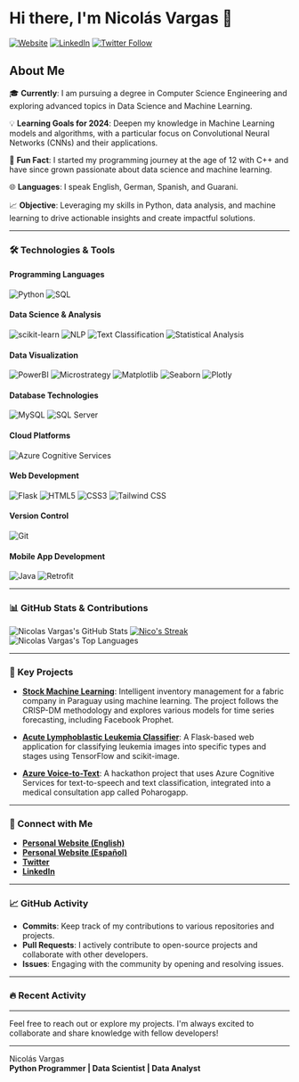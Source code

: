 # Hi there, I'm Nicolás Vargas 👋 

[![Website](https://img.shields.io/website?label=My%20Website&style=for-the-badge&url=https%3A%2F%2Fnicolasvargaszz.github.io%2Fcvs-page%2F)](https://nicolasvargaszz.github.io/Cv-Page-English/)
[![LinkedIn](https://img.shields.io/badge/LinkedIn-%230077B5.svg?&style=for-the-badge&logo=linkedin&logoColor=white)](https://www.linkedin.com/in/nicol%C3%A1s-vargas-41bb67253/)
[![Twitter Follow](https://img.shields.io/twitter/follow/nicoelingeniero?color=1DA1F2&logo=twitter&style=for-the-badge)](https://twitter.com/nicoelingeniero)

## About Me

🎓 **Currently**: I am pursuing a degree in Computer Science Engineering and exploring advanced topics in Data Science and Machine Learning.

💡 **Learning Goals for 2024**: Deepen my knowledge in Machine Learning models and algorithms, with a particular focus on Convolutional Neural Networks (CNNs) and their applications.

🌟 **Fun Fact**: I started my programming journey at the age of 12 with C++ and have since grown passionate about data science and machine learning.

🌐 **Languages**: I speak English, German, Spanish, and Guarani.

📈 **Objective**: Leveraging my skills in Python, data analysis, and machine learning to drive actionable insights and create impactful solutions.

---

### 🛠️ Technologies & Tools

#### Programming Languages
![Python](https://img.shields.io/badge/Python-3776AB?style=flat&logo=python&logoColor=white)
![SQL](https://img.shields.io/badge/SQL-4479A1?style=flat&logo=sql&logoColor=white)


#### Data Science & Analysis
![scikit-learn](https://img.shields.io/badge/scikit--learn-F7931E?style=flat&logo=scikit-learn&logoColor=white)
![NLP](https://img.shields.io/badge/NLP-9B9B9B?style=flat&logo=python&logoColor=white)
![Text Classification](https://img.shields.io/badge/Text%20Classification-009688?style=flat&logo=python&logoColor=white)
![Statistical Analysis](https://img.shields.io/badge/Statistical%20Analysis-4CAF50?style=flat&logo=python&logoColor=white)

#### Data Visualization
![PowerBI](https://img.shields.io/badge/Power%20BI-F2C811?style=flat&logo=powerbi&logoColor=white)
![Microstrategy](https://img.shields.io/badge/Microstrategy-FB2D42?style=flat&logo=microstrategy&logoColor=white)
![Matplotlib](https://img.shields.io/badge/Matplotlib-003366?style=flat&logo=python&logoColor=white)
![Seaborn](https://img.shields.io/badge/Seaborn-6D4C41?style=flat&logo=python&logoColor=white)
![Plotly](https://img.shields.io/badge/Plotly-3F7BEB?style=flat&logo=plotly&logoColor=white)

#### Database Technologies
![MySQL](https://img.shields.io/badge/MySQL-4479A1?style=flat&logo=mysql&logoColor=white)
![SQL Server](https://img.shields.io/badge/SQL%20Server-CC2927?style=flat&logo=microsoftsqlserver&logoColor=white)

#### Cloud Platforms
![Azure Cognitive Services](https://img.shields.io/badge/Azure%20Cognitive%20Services-00A4EF?style=flat&logo=microsoftazure&logoColor=white)

#### Web Development
![Flask](https://img.shields.io/badge/Flask-000000?style=flat&logo=flask&logoColor=white)
![HTML5](https://img.shields.io/badge/HTML5-E34F26?style=flat&logo=html5&logoColor=white)
![CSS3](https://img.shields.io/badge/CSS3-1572B6?style=flat&logo=css3&logoColor=white)
![Tailwind CSS](https://img.shields.io/badge/Tailwind%20CSS-38B2AC?style=flat&logo=tailwindcss&logoColor=white)

#### Version Control
![Git](https://img.shields.io/badge/Git-F05032?style=flat&logo=git&logoColor=white)

#### Mobile App Development
![Java](https://img.shields.io/badge/Java-007396?style=flat&logo=java&logoColor=white)
![Retrofit](https://img.shields.io/badge/Retrofit-2E7D32?style=flat&logo=retrofit&logoColor=white)

---

### 📊 GitHub Stats & Contributions

![Nicolas Vargas's GitHub Stats](https://github-readme-stats.vercel.app/api?username=nicolasvargaszz&theme=vue-dark&show_icons=true&hide_border=true&count_private=true)
[![Nico's Streak](https://streak-stats.demolab.com?user=nicolasvargaszz&theme=highcontrast&hide_border=true)](https://git.io/streak-stats)
![Nicolas Vargas's Top Languages](https://github-readme-stats.vercel.app/api/top-langs/?username=nicolasvargaszz&theme=vue-dark&show_icons=true&hide_border=true&layout=compact)

---

### 📂 Key Projects

- **[Stock Machine Learning](https://github.com/nicolasvargaszz/stock-MachineLearning)**: Intelligent inventory management for a fabric company in Paraguay using machine learning. The project follows the CRISP-DM methodology and explores various models for time series forecasting, including Facebook Prophet.

- **[Acute Lymphoblastic Leukemia Classifier](https://github.com/nicolasvargaszz/acute-lymphoblastic-leukemia-classifier)**: A Flask-based web application for classifying leukemia images into specific types and stages using TensorFlow and scikit-image.

- **[Azure Voice-to-Text](https://github.com/nicolasvargaszz/Azure-Voice-to-Text)**: A hackathon project that uses Azure Cognitive Services for text-to-speech and text classification, integrated into a medical consultation app called Poharogapp.

---

### 💬 Connect with Me

- **[Personal Website (English)](https://nicolasvargaszz.github.io/Cv-Page-English/)**
- **[Personal Website (Español)](https://nicolasvargaszz.github.io/cv-page/)**
- **[Twitter](https://twitter.com/nicoelingeniero)**
- **[LinkedIn](https://www.linkedin.com/in/nicol%C3%A1s-vargas-41bb67253/)**

---

### 📈 GitHub Activity

- **Commits**: Keep track of my contributions to various repositories and projects.
- **Pull Requests**: I actively contribute to open-source projects and collaborate with other developers.
- **Issues**: Engaging with the community by opening and resolving issues.

---

### 🔥 Recent Activity

<!--START_SECTION:activity-->
<!--END_SECTION:activity-->

---

Feel free to reach out or explore my projects. I'm always excited to collaborate and share knowledge with fellow developers!

---

Nicolás Vargas  
**Python Programmer | Data Scientist | Data Analyst**
